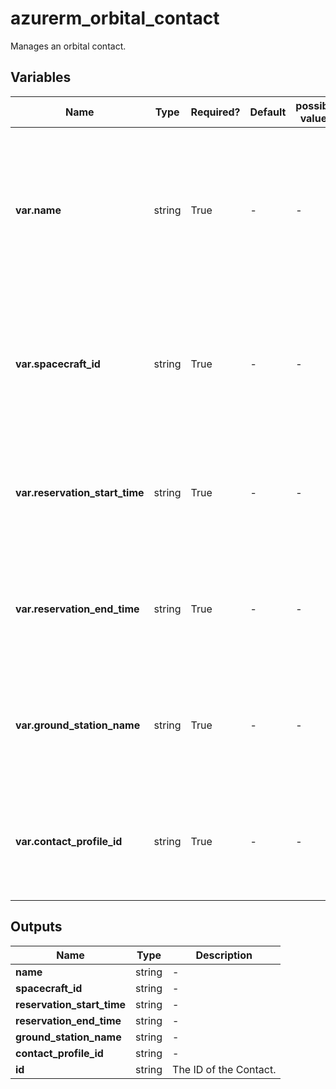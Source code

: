 # azurerm_orbital_contact

Manages an orbital contact.

## Variables

| Name | Type | Required? | Default  | possible values | Description |
| ---- | ---- | --------- | -------- | ----------- | ----------- |
| **var.name** | string | True | -  |  -  | The name of the Contact. Changing this forces a new resource to be created. Changing this forces a new resource to be created. | 
| **var.spacecraft_id** | string | True | -  |  -  | The ID of the spacecraft which the contact will be made to. Changing this forces a new resource to be created. | 
| **var.reservation_start_time** | string | True | -  |  -  | Reservation start time of the Contact. Changing this forces a new resource to be created. | 
| **var.reservation_end_time** | string | True | -  |  -  | Reservation end time of the Contact. Changing this forces a new resource to be created. | 
| **var.ground_station_name** | string | True | -  |  -  | Name of the Azure ground station. Changing this forces a new resource to be created. | 
| **var.contact_profile_id** | string | True | -  |  -  | ID of the orbital contact profile. Changing this forces a new resource to be created. | 



## Outputs

| Name | Type | Description |
| ---- | ---- | --------- | 
| **name** | string  | - | 
| **spacecraft_id** | string  | - | 
| **reservation_start_time** | string  | - | 
| **reservation_end_time** | string  | - | 
| **ground_station_name** | string  | - | 
| **contact_profile_id** | string  | - | 
| **id** | string  | The ID of the Contact. | 